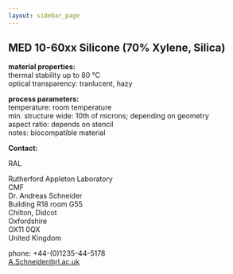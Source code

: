 ```yaml
---
layout: sidebar_page
---
```


## MED 10-60xx Silicone (70% Xylene, Silica)

__material properties:__  	
thermal stability up to	80 °C  
optical transparency:	tranlucent, hazy
	
__process parameters:__  	
temperature:	room temperature  
min. structure wide:	10th of microns; depending on geometry  
aspect ratio:	depends on stencil  	
notes:	biocompatible material
<!--break-->
__Contact:__

RAL

Rutherford Appleton Laboratory  
CMF  
Dr. Andreas Schneider  
Building R18 room G55   
Chilton, Didcot  
Oxfordshire   
OX11 0QX   
United Kingdom  

phone: +44-(0)1235-44-5178  
A.Schneider@rl.ac.uk